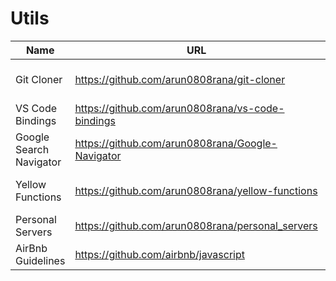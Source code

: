 # Utils

| Name   |URL      |Type |
|----------|-------------|-------------|
| Git Cloner|https://github.com/arun0808rana/git-cloner  | Server + Script |
| VS Code Bindings|https://github.com/arun0808rana/vs-code-bindings   | VS Code |
| Google Search Navigator|https://github.com/arun0808rana/Google-Navigator | Script |
| Yellow Functions|https://github.com/arun0808rana/yellow-functions | VS Code Theme |
| Personal Servers|https://github.com/arun0808rana/personal_servers | Server |
| AirBnb Guidelines|https://github.com/airbnb/javascript | Repo |
